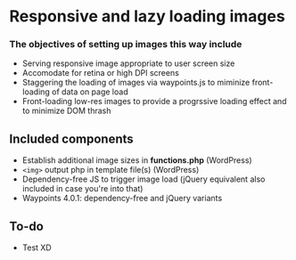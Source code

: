 <h1>Responsive and lazy loading images</h1>


<h3>The objectives of setting up images this way include</h3>
<ul>
	<li>Serving responsive image appropriate to user screen size</li>
	<li>Accomodate for retina or high DPI screens</li>
	<li>Staggering the loading of images via waypoints.js to miminize front-loading of data on page load</li>
	<li>Front-loading low-res images to provide a progrssive loading effect and to minimize DOM thrash</li>
</ul>


<h2>Included components</h2>
<ul>
	<li>Establish additional image sizes in <b>functions.php</b> (WordPress)</li>
	<li><code>&lt;img&gt;</code> output php in template file(s) (WordPress)</li>
	<li>Dependency-free JS to trigger image load (jQuery equivalent also included in case you're into that)</li>
	<li>Waypoints 4.0.1: dependency-free and jQuery variants</li>
</ul>




<h2>To-do</h2>
<ul>
	<li>Test XD</li>
</ul>
